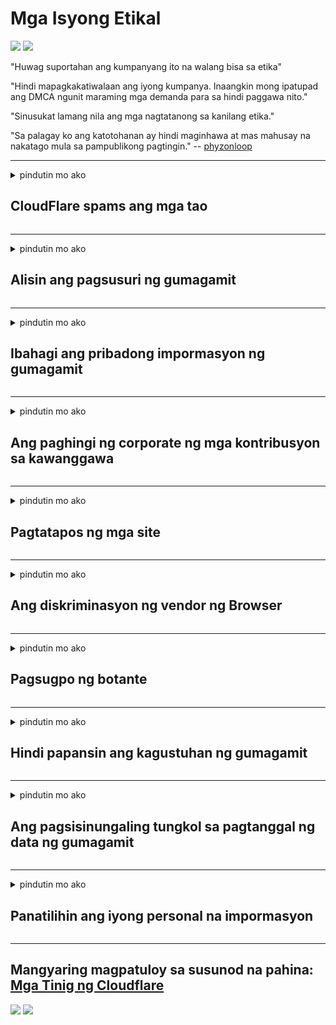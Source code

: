 # Mga Isyong Etikal

![](https://codeberg.org/crimeflare/cloudflare-tor/media/branch/master/image/itsreallythatbad.jpg)
![](https://codeberg.org/crimeflare/cloudflare-tor/media/branch/master/image/telegram/c81238387627b4bfd3dcd60f56d41626.jpg)

"Huwag suportahan ang kumpanyang ito na walang bisa sa etika"

"Hindi mapagkakatiwalaan ang iyong kumpanya. Inaangkin mong ipatupad ang DMCA ngunit maraming mga demanda para sa hindi paggawa nito."

"Sinusukat lamang nila ang mga nagtatanong sa kanilang etika."

"Sa palagay ko ang katotohanan ay hindi maginhawa at mas mahusay na nakatago mula sa pampublikong pagtingin."  -- [phyzonloop](https://twitter.com/phyzonloop)


---


<details>
<summary>pindutin mo ako

## CloudFlare spams ang mga tao
</summary>


Ang Cloudflare ay nagpapadala ng mga email ng spam sa mga hindi gumagamit ng Cloudflare.

- Magpadala lamang ng mga email sa mga tagasuskribi na sumali
- Kapag sinabi ng gumagamit na "itigil", pagkatapos ay ihinto ang pagpapadala ng email

Ito ay simple. Ngunit walang pakialam si Cloudflare.
Sinabi ng Cloudflare gamit ang kanilang serbisyo ay maaaring ihinto ang lahat ng mga spammers o mga umaatake.
Paano natin mapipigilan ang Cloudflare nang hindi na-activate ang Cloudflare?


| 🖼 | 🖼 |
| --- | --- |
| ![](https://codeberg.org/crimeflare/cloudflare-tor/media/branch/master/image/cfspam01.jpg) | ![](https://codeberg.org/crimeflare/cloudflare-tor/media/branch/master/image/cfspam03.jpg) |
| ![](https://codeberg.org/crimeflare/cloudflare-tor/media/branch/master/image/cfspam02.jpg) | ![](https://codeberg.org/crimeflare/cloudflare-tor/media/branch/master/image/cfspambrittany.jpg)<br>![](https://codeberg.org/crimeflare/cloudflare-tor/media/branch/master/image/cfspamtwtr.jpg) |

</details>

---

<details>
<summary>pindutin mo ako

## Alisin ang pagsusuri ng gumagamit
</summary>


Mga negatibong pagsusuri sa Cloudflare.
Kung nag-post ka ng teksto ng anti-Cloudflare sa Twitter, mayroon kang isang pagkakataon na makakuha ng tugon mula sa empleyado ng Cloudflare na may "Hindi, hindi" mensahe.
Kung nag-post ka ng isang negatibong pagsusuri sa anumang site ng pagsusuri, susubukan nilang i-censor ito.


| 🖼 | 🖼 |
| --- | --- |
| ![](https://codeberg.org/crimeflare/cloudflare-tor/media/branch/master/image/cfcenrev_01.jpg)<br>![](https://codeberg.org/crimeflare/cloudflare-tor/media/branch/master/image/cfcenrev_02.jpg) | ![](https://codeberg.org/crimeflare/cloudflare-tor/media/branch/master/image/cfcenrev_03.jpg) |

</details>

---

<details>
<summary>pindutin mo ako

## Ibahagi ang pribadong impormasyon ng gumagamit
</summary>


Ang Cloudflare ay may malaking problema sa panggugulo.
Ibinahagi ng Cloudflare ang personal na impormasyon ng mga nagreklamo tungkol sa mga naka-host na site.
Minsan hiniling nila sa iyo na ibigay ang iyong tunay na ID.
Kung hindi mo nais na mai-harassed, assault, swatted o pinatay, mas mahusay kang lumayo sa Cloudflared website.


| 🖼 | 🖼 |
| --- | --- |
| ![](https://codeberg.org/crimeflare/cloudflare-tor/media/branch/master/image/cfdox_what.jpg) | ![](https://codeberg.org/crimeflare/cloudflare-tor/media/branch/master/image/cfdox_swat.jpg) |
| ![](https://codeberg.org/crimeflare/cloudflare-tor/media/branch/master/image/cfdox_kill.jpg) | ![](https://codeberg.org/crimeflare/cloudflare-tor/media/branch/master/image/cfdox_threat.jpg) |
| ![](https://codeberg.org/crimeflare/cloudflare-tor/media/branch/master/image/cfdox_dox.jpg) | ![](https://codeberg.org/crimeflare/cloudflare-tor/media/branch/master/image/cfdox_ex1.jpg)<br>![](https://codeberg.org/crimeflare/cloudflare-tor/media/branch/master/image/cfdox_ex2.jpg) |

</details>

---

<details>
<summary>pindutin mo ako

## Ang paghingi ng corporate ng mga kontribusyon sa kawanggawa
</summary>


Ang CloudFlare ay humihingi ng mga kontribusyon sa kawanggawa.
Ito ay lubos na nakakagulat na ang isang Amerikanong korporasyon ay hihilingin para sa kawanggawa sa tabi ng mga non-profit na organisasyon na may magagandang dahilan.
Kung gusto mo ang pagharang sa mga tao o pag-aaksaya ng oras ng ibang tao, baka gusto mong mag-order ng ilang mga pizza para sa mga empleyado ng Cloudflare.


![](https://codeberg.org/crimeflare/cloudflare-tor/media/branch/master/image/cfdonate.jpg)

</details>

---

<details>
<summary>pindutin mo ako

## Pagtatapos ng mga site
</summary>


Ano ang gagawin mo kung biglang bumaba ang iyong site?
May mga ulat na tinatanggal ng Cloudflare ang pagsasaayos ng gumagamit o paghinto ng serbisyo nang walang anumang babala, tahimik.
Iminumungkahi namin na makahanap ka ng mas mahusay na provider.

![](https://codeberg.org/crimeflare/cloudflare-tor/media/branch/master/image/cftmnt.jpg)

</details>

---

<details>
<summary>pindutin mo ako

## Ang diskriminasyon ng vendor ng Browser
</summary>


Nagbibigay ang CloudFlare ng higit na kagustuhan sa paggamot sa mga gumagamit ng Firefox habang nagbibigay ng pagalit na paggamot sa mga gumagamit ng hindi Tor-Browser sa Tor.
Ang mga gumagamit ng Tor na nararapat na tumanggi na magpatupad ng di-libreng javascript ay nakakatanggap din ng pagalit na paggamot.
Ang hindi pagkakapantay-pantay na pag-access na ito ay isang pag-abuso sa neutrality sa network at isang pag-abuso sa kapangyarihan.

![](https://codeberg.org/crimeflare/cloudflare-tor/media/branch/master/image/browdifftbcx.gif)

- Kaliwa: Tor Browser, Kanan: Chrome. Parehong IP address.

![](https://codeberg.org/crimeflare/cloudflare-tor/media/branch/master/image/browserdiff.jpg)

- Kaliwa: Ang Tor Browser Javascript Hindi pinagana, Pinagana ang Cookie
- Kanan: Pinapagana ang Javascript ng Chrome, Hindi Ginagana ang Cookie

![](https://codeberg.org/crimeflare/cloudflare-tor/media/branch/master/image/cfsiryoublocked.jpg)

- QuteBrowser (menor de edad na browser) na walang Tor (Clearnet IP)

| ***Browser*** | ***Pag-access sa paggamot*** |
| --- | --- |
| Tor Browser (Pinagana ang Javascript) | pinapayagan ang pag-access |
| Firefox (Pinagana ang Javascript) | pag-access ay hinamak |
| Chromium (Pinagana ang Javascript) | pag-access ay hinamak |
| Chromium or Firefox (Hindi pinagana ang Javascript) | walang pahintulot |
| Chromium or Firefox (Hindi pinagana ang Cookie) | walang pahintulot |
| QuteBrowser | walang pahintulot |
| lynx | walang pahintulot |
| w3m | walang pahintulot |
| wget | walang pahintulot |


Bakit hindi gumamit ng pindutan ng Audio upang malutas ang madaling hamon?

Oo, mayroong isang audio button, ngunit palagi itong hindi gumagana sa Tor.
Makakakuha ka ng mensaheng ito kapag na-click mo ito:

```
Subukan ulit mamaya
Ang iyong computer o network ay maaaring magpadala ng mga awtomatikong query.
Upang maprotektahan ang aming mga gumagamit, hindi namin ma-proseso ang iyong kahilingan ngayon.
Para sa karagdagang mga detalye bisitahin ang aming pahina ng tulong
```

</details>

---

<details>
<summary>pindutin mo ako

## Pagsugpo ng botante
</summary>


Ang mga botante sa estado ng US ay nagpaparehistro upang bumoto sa huli sa website ng kalihim ng estado sa estado ng kanilang tirahan.
Ang mga tanggapan ng sekretaryo ng kontrolado ng Republikano ay nakikibahagi sa pagsugpo ng botante sa pamamagitan ng pag-prox ng website ng sekretarya ng estado sa pamamagitan ng Cloudflare.
Ang pagalit sa Cloudflare ng mga gumagamit ng Tor, ang posisyon ng MITM bilang isang sentralisadong pandaigdigang punto ng pagsubaybay, at ang nakapipinsalang papel na ito ay pangkalahatang ginagawang mag-atubiling magrehistro ang mga prospective na botante.
Ang mga liberal sa partikular ay may posibilidad na yakapin ang privacy.
Kinokolekta ng mga form sa pagpaparehistro ng botante ang sensitibong impormasyon tungkol sa pampulitika na nakahilig sa botante, personal na pisikal na address, numero ng seguridad sa lipunan, at petsa ng kapanganakan.
Karamihan sa mga estado ay gumagawa lamang ng isang subset ng impormasyong ito na magagamit ng publiko, ngunit nakikita ng Cloudflare ang lahat ng impormasyong iyon kapag may isang taong nagrerehistro upang bumoto.

Tandaan na ang pagrerehistro ng papel ay hindi nakakagambala sa Cloudflare dahil ang sekretarya ng mga kawani ng entry sa data ng estado ay malamang na gagamitin ang Cloudflare website upang maipasok ang data.

| 🖼 | 🖼 |
| --- | --- |
| ![](https://codeberg.org/crimeflare/cloudflare-tor/media/branch/master/image/cfvotm_01.jpg) | ![](https://codeberg.org/crimeflare/cloudflare-tor/media/branch/master/image/cfvotm_02.jpg) |

- Ang Change.org ay isang tanyag na website para sa pangangalap ng mga boto at kumilos.
“ang mga tao sa lahat ng dako ay nagsisimula mga kampanya, pagpapakilos ng mga tagasuporta, at nagtatrabaho sa mga gumagawa ng desisyon upang magmaneho ng mga solusyon.”
Sa kasamaang palad, maraming mga tao ay hindi maaaring tingnan ang change.org nang dahil sa agresibong filter ng Cloudflare.
Pinigilan sila mula sa paglagda sa petisyon, kaya hindi kasama ang mga ito mula sa isang demokratikong proseso.
Ang paggamit ng iba pang platform na hindi cloudflared tulad ng OpenPetition ay tumutulong sa paglutas ng problema.

| 🖼 | 🖼 |
| --- | --- |
| ![](https://codeberg.org/crimeflare/cloudflare-tor/media/branch/master/image/changeorgasn.jpg) | ![](https://codeberg.org/crimeflare/cloudflare-tor/media/branch/master/image/changeorgtor.jpg) |

- Ang "Athenian Project" ng Cloudflare ay nag-aalok ng libreng proteksyon sa antas ng negosyo sa estado at lokal na mga website ng halalan.
Sinabi nila na "ang kanilang mga nasasakupan ay maaaring ma-access ang impormasyon sa halalan at pagpaparehistro ng botante" ngunit ito ay kasinungalingan sapagkat maraming tao ang hindi maaaring mag-browse sa site.

</details>

---

<details>
<summary>pindutin mo ako

## Hindi papansin ang kagustuhan ng gumagamit
</summary>


Kung nag-opt-out ka ng isang bagay, inaasahan mong wala kang natatanggap na email tungkol dito.
Huwag pansinin ng Cloudflare ang kagustuhan ng gumagamit at magbahagi ng data sa mga korporasyong third-party nang walang pahintulot ng customer.
Kung gumagamit ka ng kanilang libreng plano, minsan ay nagpapadala sila ng email sa iyo na humihiling na bumili ng buwanang subscription.

![](https://codeberg.org/crimeflare/cloudflare-tor/media/branch/master/image/cfviopl_tp.jpg)

</details>

---

<details>
<summary>pindutin mo ako

## Ang pagsisinungaling tungkol sa pagtanggal ng data ng gumagamit
</summary>


Ayon sa blog ng customer ng ex-cloudflare na ito, ang Cloudflare ay namamalagi tungkol sa pagtanggal ng mga account.
Ngayon, maraming mga kumpanya ang nagpapanatili ng iyong data matapos mong isara o tinanggal ang iyong account.
Karamihan sa mga magagandang kumpanya ay binabanggit ang tungkol dito sa kanilang patakaran sa privacy.
Cloudflare? Hindi.

```
2019-08-05 Nagpadala sa akin ng CloudFlare ang kumpirmasyon na tinanggal nila ang aking account.
2019-10-02 Nakatanggap ako ng isang email mula sa CloudFlare "dahil ako ay isang customer"
```

Hindi alam ng Cloudflare ang tungkol sa salitang "alisin".
Kung talagang tinanggal, bakit nakuha ng isang email ang ex-customer na ito?
Nabanggit din niya na ang patakaran sa privacy ng Cloudflare ay hindi binabanggit tungkol dito.

```
Ang kanilang bagong patakaran sa privacy ay hindi nagbabanggit ng pagpapanatili ng data sa isang taon.
```

![](https://codeberg.org/crimeflare/cloudflare-tor/media/branch/master/image/cfviopl_notdel.jpg)

Paano ka mapagkakatiwalaan sa Cloudflare kung ang kanilang patakaran sa privacy ay isang LIE?

</details>

---

<details>
<summary>pindutin mo ako

## Panatilihin ang iyong personal na impormasyon
</summary>


Ang pagtanggal ng Cloudflare account ay mahirap na antas.

```
Magsumite ng isang ticket ng suporta gamit ang kategorya na "Account",
at humiling ng pagtanggal ng account sa katawan ng mensahe.
Hindi ka dapat magkaroon ng mga domain o credit card na nakakabit sa iyong account bago humiling ng pagtanggal.
```

Makakatanggap ka ng email sa kumpirmasyon na ito.

![](https://codeberg.org/crimeflare/cloudflare-tor/media/branch/master/image/cf_deleteandkeep.jpg)

"Sinimulan namin na iproseso ang iyong kahilingan sa pagtanggal" ngunit "Patuloy kaming mag-iimbak ng iyong personal na impormasyon".

Maaari mo bang "tiwala" ito?

</details>

---

## Mangyaring magpatuloy sa susunod na pahina:   [Mga Tinig ng Cloudflare](../PEOPLE.md)

![](https://codeberg.org/crimeflare/cloudflare-tor/media/branch/master/image/freemoldybread.jpg)
![](https://codeberg.org/crimeflare/cloudflare-tor/media/branch/master/image/cfisnotanoption.jpg)
